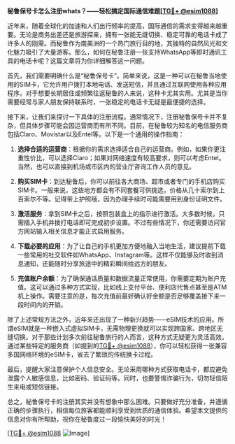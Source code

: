 **秘鲁保号卡怎么注册whats？——轻松搞定国际通信难题[[TG💪+ @esim1088](https://t.me/s/esim1088)]**

近年来，随着全球化的加速和人们出行频率的提高，国际通信的需求变得越来越重要。无论是商务出差还是旅游探亲，拥有一张能无缝切换、稳定可靠的电话卡成了许多人的刚需。而秘鲁作为南美洲的一个热门旅行目的地，其独特的自然风光和文化魅力吸引了大量游客。那么，如何在秘鲁注册一张支持WhatsApp等即时通讯工具的电话卡呢？这篇文章将为你详细解答这一问题。

首先，我们需要明确什么是“秘鲁保号卡”。简单来说，这是一种可以在秘鲁当地使用的SIM卡，它允许用户拨打本地电话、发送短信，并且通过互联网使用各种应用程序。对于想要长期居住或频繁往返秘鲁的人来说，这种卡尤其实用。尤其是当你需要经常与家人朋友保持联系时，一张稳定的电话卡无疑是最便捷的选择。

接下来，让我们来探讨一下具体的注册流程。通常情况下，注册秘鲁保号卡并不复杂，但具体步骤可能会因运营商而有所不同。目前，在秘鲁较为知名的电信服务商包括Claro、Movistar以及Entel等。以下是一个通用的操作指南：

1. **选择合适的运营商**：根据你的需求选择适合自己的运营商。例如，如果你更注重性价比，可以选择Claro；如果对网络速度有较高要求，则可以考虑Entel。当然，也可以直接到机场或市区内的营业厅咨询工作人员的意见。

2. **购买SIM卡**：到达秘鲁后，你可以前往各大商场、超市或者专门的手机店购买SIM卡。一般来说，这些地方都会有不同套餐可供挑选，价格从几十索尔到上百索尔不等。记得带上护照哦，因为办理手续时可能需要用到身份证明文件。

3. **激活服务**：拿到SIM卡之后，按照包装盒上的指示进行激活。大多数时候，只需插入手机并拨打电话即可完成初步设置。不过有些情况下，你还需要访问官方网站输入相关信息才能正式启用服务。

4. **下载必要的应用**：为了让自己的手机更加方便地融入当地生活，建议提前下载一些常用的社交软件如WhatsApp、Instagram等。这样不仅能够及时收到消息通知，还能随时分享旅途中的精彩瞬间给远方的朋友。

5. **充值账户余额**：为了确保通话质量和数据流量正常使用，你需要定期为账户充值。这可以通过多种方式实现，比如线上支付平台、便利店代售点甚至是ATM机上操作。需要注意的是，每次充值前最好确认好金额是否足够覆盖接下来一段时间内的开销。

除了上述常规方法之外，近年来还出现了一种新兴趋势——eSIM技术的应用。所谓eSIM就是一种嵌入式虚拟SIM卡，无需物理更换就可以实现跨国家、跨地区无缝切换。对于那些计划多次前往秘鲁旅行的人而言，这种方式无疑更为灵活高效。通过某些特定的服务商（如提到的[TG💪+ @esim1088](https://t.me/s/esim1088)），你可以轻松获得一张兼容多国网络环境的eSIM卡，省去了繁琐的传统换卡过程。

最后，提醒大家注意保护个人信息安全。无论采用哪种方式获取电话卡，都应避免泄露个人敏感信息，比如密码、验证码等。同时，也要警惕诈骗行为，切勿轻信陌生来电或短信链接。

总之，秘鲁保号卡的注册其实并没有想象中那么困难。只要做好充分准备，并遵循正确的步骤执行，相信每位旅客都能顺利享受到优质的通信体验。希望本文提供的信息对你有所帮助，祝你在秘鲁度过一段愉快美好的时光！

[[TG💪+ @esim1088](https://t.me/s/esim1088) ![Image](https://i.postimg.cc/4NQfJmqS/Snipaste-2025-05-13-00-14-12.png)]